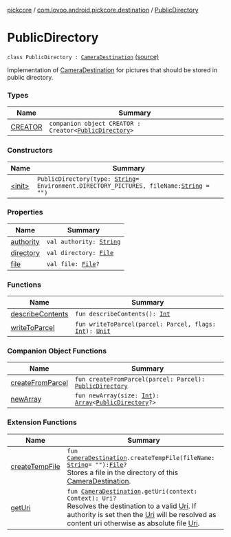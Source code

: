 [pickcore](../../index.md) / [com.lovoo.android.pickcore.destination](../index.md) / [PublicDirectory](./index.md)

# PublicDirectory

`class PublicDirectory : `[`CameraDestination`](../../com.lovoo.android.pickcore.contract/-camera-destination/index.md) [(source)](https://github.com/lovoo/android-pickpic/blob/master/pickcore/src/main/kotlin/com/lovoo/android/pickcore/destination/PublicDirectory.kt#L13)

Implementation of [CameraDestination](../../com.lovoo.android.pickcore.contract/-camera-destination/index.md) for pictures that should be stored in public directory.

### Types

| Name | Summary |
|---|---|
| [CREATOR](-c-r-e-a-t-o-r/index.md) | `companion object CREATOR : Creator<`[`PublicDirectory`](./index.md)`>` |

### Constructors

| Name | Summary |
|---|---|
| [&lt;init&gt;](-init-.md) | `PublicDirectory(type: `[`String`](https://kotlinlang.org/api/latest/jvm/stdlib/kotlin/-string/index.html)` = Environment.DIRECTORY_PICTURES, fileName: `[`String`](https://kotlinlang.org/api/latest/jvm/stdlib/kotlin/-string/index.html)` = "")` |

### Properties

| Name | Summary |
|---|---|
| [authority](authority.md) | `val authority: `[`String`](https://kotlinlang.org/api/latest/jvm/stdlib/kotlin/-string/index.html) |
| [directory](directory.md) | `val directory: `[`File`](https://docs.oracle.com/javase/8/docs/api/java/io/File.html) |
| [file](file.md) | `val file: `[`File`](https://docs.oracle.com/javase/8/docs/api/java/io/File.html)`?` |

### Functions

| Name | Summary |
|---|---|
| [describeContents](describe-contents.md) | `fun describeContents(): `[`Int`](https://kotlinlang.org/api/latest/jvm/stdlib/kotlin/-int/index.html) |
| [writeToParcel](write-to-parcel.md) | `fun writeToParcel(parcel: Parcel, flags: `[`Int`](https://kotlinlang.org/api/latest/jvm/stdlib/kotlin/-int/index.html)`): `[`Unit`](https://kotlinlang.org/api/latest/jvm/stdlib/kotlin/-unit/index.html) |

### Companion Object Functions

| Name | Summary |
|---|---|
| [createFromParcel](create-from-parcel.md) | `fun createFromParcel(parcel: Parcel): `[`PublicDirectory`](./index.md) |
| [newArray](new-array.md) | `fun newArray(size: `[`Int`](https://kotlinlang.org/api/latest/jvm/stdlib/kotlin/-int/index.html)`): `[`Array`](https://kotlinlang.org/api/latest/jvm/stdlib/kotlin/-array/index.html)`<`[`PublicDirectory`](./index.md)`?>` |

### Extension Functions

| Name | Summary |
|---|---|
| [createTempFile](../../com.lovoo.android.pickcore.contract/create-temp-file.md) | `fun `[`CameraDestination`](../../com.lovoo.android.pickcore.contract/-camera-destination/index.md)`.createTempFile(fileName: `[`String`](https://kotlinlang.org/api/latest/jvm/stdlib/kotlin/-string/index.html)` = ""): `[`File`](https://docs.oracle.com/javase/8/docs/api/java/io/File.html)`?`<br>Stores a file in the directory of this [CameraDestination](../../com.lovoo.android.pickcore.contract/-camera-destination/index.md). |
| [getUri](../../com.lovoo.android.pickcore.contract/get-uri.md) | `fun `[`CameraDestination`](../../com.lovoo.android.pickcore.contract/-camera-destination/index.md)`.getUri(context: Context): Uri?`<br>Resolves the destination to a valid [Uri](#). If authority is set then the [Uri](#) will be resolved as content uri otherwise as absolute file [Uri](#). |

